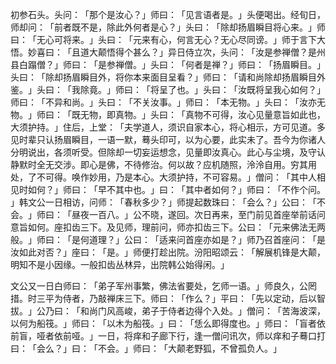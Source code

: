初参石头。头问：​「那个是汝心？​」师曰：​「见言语者是。​」头便喝出。经旬日，师却问：​「前者既不是，除此外何者是心？​」头曰：​「除却扬眉瞬目将心来。​」师曰：​「无心可将来。​」头曰：​「元来有心，何言无心？无心尽同谤。​」师于言下大悟。妙喜曰：​「且道大颠悟得个甚么？​」异日侍立次，头问：​「汝是参禅僧？是州县白蹋僧？​」师曰：​「是参禅僧。​」头曰：​「何者是禅？​」师曰：​「扬眉瞬目。​」头曰：​「除却扬眉瞬目外，将你本来面目呈看？​」师曰：​「请和尚除却扬眉瞬目外鉴。​」头曰：​「我除竟。​」师曰：​「将呈了也。​」头曰：​「汝既将呈我心如何？​」师曰：​「不异和尚。​」头曰：​「不关汝事。​」师曰：​「本无物。​」头曰：​「汝亦无物。​」师曰：​「既无物，即真物。​」头曰：​「真物不可得，汝心见量意旨如此也，大须护持。​」住后，上堂：​「夫学道人，须识自家本心，将心相示，方可见道。多见时辈只认扬眉瞬目，一语一默，蓦头印可，以为心要，此实未了。吾今为你诸人分明说出，各须听受。但除却一切妄运想念，见量即汝真心。此心与尘境，及守认静默时全无交涉。即心是佛，不待修治。何以故？应机随照，泠泠自用。穷其用处，了不可得。唤作妙用，乃是本心。大须护持，不可容易。​」僧问：​「其中人相见时如何？​」师曰：​「早不其中也。​」曰：​「其中者如何？​」师曰：​「不作个问。​」韩文公一日相访，问师：​「春秋多少？​」师提起数珠曰：​「会么？​」公曰：​「不会。​」师曰：​「昼夜一百八。​」公不晓，遂回。次日再来，至门前见首座举前话问意旨如何。座扣齿三下。及见师，理前问，师亦扣齿三下。公曰：​「元来佛法无两般。​」师曰：​「是何道理？​」公曰：​「适来问首座亦如是？​」师乃召首座问：​「是汝如此对否？​」座曰：​「是。​」师便打趁出院。汾阳昭颂云：​「解展机锋是大颠，明知不是小因缘。一般扣齿丛林异，出院韩公始得闲。​」

文公又一日白师曰：​「弟子军州事繁，佛法省要处，乞师一语。​」师良久，公罔措。时三平为侍者，乃敲禅床三下。师曰：​「作么？​」平曰：​「先以定动，后以智拔。​」公乃曰：​「和尚门风高峻，弟子于侍者边得个入处。​」僧问：​「苦海波深，以何为船筏。​」师曰：​「以木为船筏。​」曰：​「恁么即得度也。​」师曰：​「盲者依前盲，哑者依前哑。​」一日，将痒和子廊下行，逢一僧问讯次，师以痒和子蓦口打曰：​「会么？​」曰：​「不会。​」师曰：​「大颠老野狐，不曾孤负人。​」